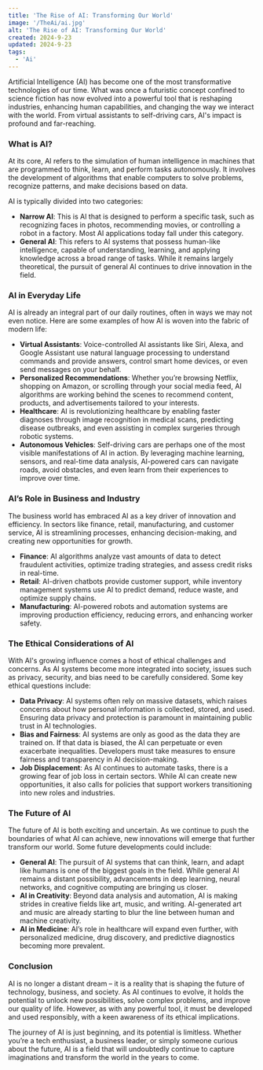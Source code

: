 ```yaml
---
title: 'The Rise of AI: Transforming Our World'
image: '/TheAi/ai.jpg'
alt: 'The Rise of AI: Transforming Our World'
created: 2024-9-23
updated: 2024-9-23
tags:
  - 'Ai'
---
```

Artificial Intelligence (AI) has become one of the most transformative technologies of our time. What was once a futuristic concept confined to science fiction has now evolved into a powerful tool that is reshaping industries, enhancing human capabilities, and changing the way we interact with the world. From virtual assistants to self-driving cars, AI's impact is profound and far-reaching.

### What is AI?

At its core, AI refers to the simulation of human intelligence in machines that are programmed to think, learn, and perform tasks autonomously. It involves the development of algorithms that enable computers to solve problems, recognize patterns, and make decisions based on data.

AI is typically divided into two categories:

- **Narrow AI**: This is AI that is designed to perform a specific task, such as recognizing faces in photos, recommending movies, or controlling a robot in a factory. Most AI applications today fall under this category.
- **General AI**: This refers to AI systems that possess human-like intelligence, capable of understanding, learning, and applying knowledge across a broad range of tasks. While it remains largely theoretical, the pursuit of general AI continues to drive innovation in the field.

### AI in Everyday Life

AI is already an integral part of our daily routines, often in ways we may not even notice. Here are some examples of how AI is woven into the fabric of modern life:

- **Virtual Assistants**: Voice-controlled AI assistants like Siri, Alexa, and Google Assistant use natural language processing to understand commands and provide answers, control smart home devices, or even send messages on your behalf.
- **Personalized Recommendations**: Whether you’re browsing Netflix, shopping on Amazon, or scrolling through your social media feed, AI algorithms are working behind the scenes to recommend content, products, and advertisements tailored to your interests.
- **Healthcare**: AI is revolutionizing healthcare by enabling faster diagnoses through image recognition in medical scans, predicting disease outbreaks, and even assisting in complex surgeries through robotic systems.
- **Autonomous Vehicles**: Self-driving cars are perhaps one of the most visible manifestations of AI in action. By leveraging machine learning, sensors, and real-time data analysis, AI-powered cars can navigate roads, avoid obstacles, and even learn from their experiences to improve over time.

### AI’s Role in Business and Industry

The business world has embraced AI as a key driver of innovation and efficiency. In sectors like finance, retail, manufacturing, and customer service, AI is streamlining processes, enhancing decision-making, and creating new opportunities for growth.

- **Finance**: AI algorithms analyze vast amounts of data to detect fraudulent activities, optimize trading strategies, and assess credit risks in real-time.
- **Retail**: AI-driven chatbots provide customer support, while inventory management systems use AI to predict demand, reduce waste, and optimize supply chains.
- **Manufacturing**: AI-powered robots and automation systems are improving production efficiency, reducing errors, and enhancing worker safety.

### The Ethical Considerations of AI

With AI's growing influence comes a host of ethical challenges and concerns. As AI systems become more integrated into society, issues such as privacy, security, and bias need to be carefully considered. Some key ethical questions include:

- **Data Privacy**: AI systems often rely on massive datasets, which raises concerns about how personal information is collected, stored, and used. Ensuring data privacy and protection is paramount in maintaining public trust in AI technologies.
- **Bias and Fairness**: AI systems are only as good as the data they are trained on. If that data is biased, the AI can perpetuate or even exacerbate inequalities. Developers must take measures to ensure fairness and transparency in AI decision-making.
- **Job Displacement**: As AI continues to automate tasks, there is a growing fear of job loss in certain sectors. While AI can create new opportunities, it also calls for policies that support workers transitioning into new roles and industries.

### The Future of AI

The future of AI is both exciting and uncertain. As we continue to push the boundaries of what AI can achieve, new innovations will emerge that further transform our world. Some future developments could include:

- **General AI**: The pursuit of AI systems that can think, learn, and adapt like humans is one of the biggest goals in the field. While general AI remains a distant possibility, advancements in deep learning, neural networks, and cognitive computing are bringing us closer.
- **AI in Creativity**: Beyond data analysis and automation, AI is making strides in creative fields like art, music, and writing. AI-generated art and music are already starting to blur the line between human and machine creativity.
- **AI in Medicine**: AI’s role in healthcare will expand even further, with personalized medicine, drug discovery, and predictive diagnostics becoming more prevalent.

### Conclusion

AI is no longer a distant dream – it is a reality that is shaping the future of technology, business, and society. As AI continues to evolve, it holds the potential to unlock new possibilities, solve complex problems, and improve our quality of life. However, as with any powerful tool, it must be developed and used responsibly, with a keen awareness of its ethical implications.

The journey of AI is just beginning, and its potential is limitless. Whether you’re a tech enthusiast, a business leader, or simply someone curious about the future, AI is a field that will undoubtedly continue to capture imaginations and transform the world in the years to come.
